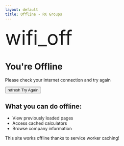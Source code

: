 ```yaml
---
layout: default
title: Offline - RK Groups
---
```


<div class="mui-hero mui-hero--bleed">
  <div class="mui-hero-content">
    <div class="mui-hero-icon">
      <span class="material-icons" style="font-size: 4rem;">wifi_off</span>
    </div>
    <h1 class="mui-hero-title">You're Offline</h1>
    <p class="mui-hero-subtitle">Please check your internet connection and try again</p>
    <div class="mui-hero-actions">
      <button onclick="window.location.reload()" class="mui-btn mui-btn--primary">
        <span class="material-icons">refresh</span>
        Try Again
      </button>
    </div>
  </div>
</div>

<div class="mui-card">
  <h2>What you can do offline:</h2>
  <ul>
    <li>View previously loaded pages</li>
    <li>Access cached calculators</li>
    <li>Browse company information</li>
  </ul>
  <p>This site works offline thanks to service worker caching!</p>
</div>